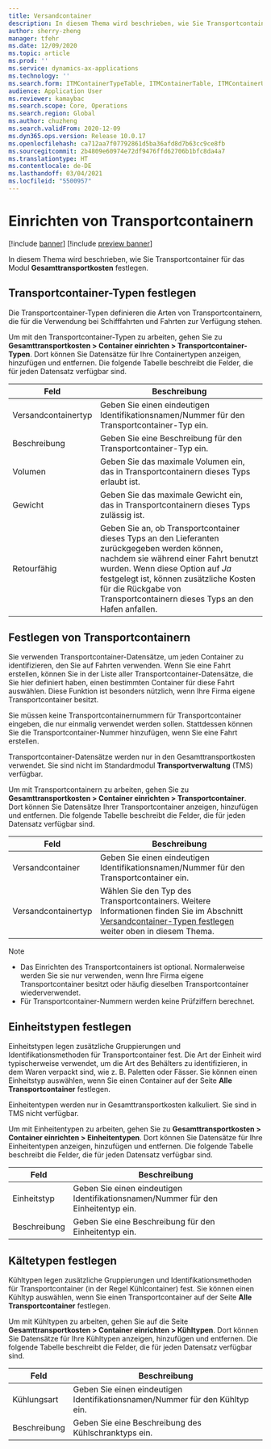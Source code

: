 ```yaml
---
title: Versandcontainer
description: In diesem Thema wird beschrieben, wie Sie Transportcontainer für das Modul Gesamttransportkosten festlegen.
author: sherry-zheng
manager: tfehr
ms.date: 12/09/2020
ms.topic: article
ms.prod: ''
ms.service: dynamics-ax-applications
ms.technology: ''
ms.search.form: ITMContainerTypeTable, ITMContainerTable, ITMContainerUnitTypeTable, ITMRefrigerationTypeTable, ITMContainersListPage, ITMContainers
audience: Application User
ms.reviewer: kamaybac
ms.search.scope: Core, Operations
ms.search.region: Global
ms.author: chuzheng
ms.search.validFrom: 2020-12-09
ms.dyn365.ops.version: Release 10.0.17
ms.openlocfilehash: ca712aa7f07792861d5ba36afd8d7b63cc9ce8fb
ms.sourcegitcommit: 2b4809e60974e72df9476ffd62706b1bfc8da4a7
ms.translationtype: HT
ms.contentlocale: de-DE
ms.lasthandoff: 03/04/2021
ms.locfileid: "5500957"
---
```

# <a name="shipping-container-setup"></a>Einrichten von Transportcontainern

[!include [banner](../../includes/banner.md)]
[!include [preview banner](../includes/preview-banner.md)]

In diesem Thema wird beschrieben, wie Sie Transportcontainer für das Modul **Gesamttransportkosten** festlegen.

## <a name="set-up-shipping-container-types"></a><a id="shipping-container-types"></a>Transportcontainer-Typen festlegen

Die Transportcontainer-Typen definieren die Arten von Transportcontainern, die für die Verwendung bei Schifffahrten und Fahrten zur Verfügung stehen.

Um mit den Transportcontainer-Typen zu arbeiten, gehen Sie zu **Gesamttransportkosten \> Container einrichten \> Transportcontainer-Typen**. Dort können Sie Datensätze für Ihre Containertypen anzeigen, hinzufügen und entfernen. Die folgende Tabelle beschreibt die Felder, die für jeden Datensatz verfügbar sind.

| Feld | Beschreibung |
|---|---|
| Versandcontainertyp | Geben Sie einen eindeutigen Identifikationsnamen/Nummer für den Transportcontainer-Typ ein. |
| Beschreibung | Geben Sie eine Beschreibung für den Transportcontainer-Typ ein. |
| Volumen | Geben Sie das maximale Volumen ein, das in Transportcontainern dieses Typs erlaubt ist. |
| Gewicht | Geben Sie das maximale Gewicht ein, das in Transportcontainern dieses Typs zulässig ist. |
| Retourfähig | Geben Sie an, ob Transportcontainer dieses Typs an den Lieferanten zurückgegeben werden können, nachdem sie während einer Fahrt benutzt wurden. Wenn diese Option auf *Ja* festgelegt ist, können zusätzliche Kosten für die Rückgabe von Transportcontainern dieses Typs an den Hafen anfallen. |

## <a name="set-up-shipping-containers"></a>Festlegen von Transportcontainern

Sie verwenden Transportcontainer-Datensätze, um jeden Container zu identifizieren, den Sie auf Fahrten verwenden. Wenn Sie eine Fahrt erstellen, können Sie in der Liste aller Transportcontainer-Datensätze, die Sie hier definiert haben, einen bestimmten Container für diese Fahrt auswählen. Diese Funktion ist besonders nützlich, wenn Ihre Firma eigene Transportcontainer besitzt.

Sie müssen keine Transportcontainernummern für Transportcontainer eingeben, die nur einmalig verwendet werden sollen. Stattdessen können Sie die Transportcontainer-Nummer hinzufügen, wenn Sie eine Fahrt erstellen.

Transportcontainer-Datensätze werden nur in den Gesamttransportkosten verwendet. Sie sind nicht im Standardmodul **Transportverwaltung** (TMS) verfügbar.

Um mit Transportcontainern zu arbeiten, gehen Sie zu **Gesamttransportkosten \> Container einrichten \> Transportcontainer**. Dort können Sie Datensätze Ihrer Transportcontainer anzeigen, hinzufügen und entfernen. Die folgende Tabelle beschreibt die Felder, die für jeden Datensatz verfügbar sind.

| Feld | Beschreibung |
|---|---|
| Versandcontainer | Geben Sie einen eindeutigen Identifikationsnamen/Nummer für den Transportcontainer ein. |
| Versandcontainertyp | Wählen Sie den Typ des Transportcontainers. Weitere Informationen finden Sie im Abschnitt [Versandcontainer-Typen festlegen](#shipping-container-types) weiter oben in diesem Thema. |

> [!NOTE]
> - Das Einrichten des Transportcontainers ist optional. Normalerweise werden Sie sie nur verwenden, wenn Ihre Firma eigene Transportcontainer besitzt oder häufig dieselben Transportcontainer wiederverwendet.
> - Für Transportcontainer-Nummern werden keine Prüfziffern berechnet.

## <a name="set-up-unit-types"></a><a name="unit-types"></a>Einheitstypen festlegen

Einheitstypen legen zusätzliche Gruppierungen und Identifikationsmethoden für Transportcontainer fest. Die Art der Einheit wird typischerweise verwendet, um die Art des Behälters zu identifizieren, in dem Waren verpackt sind, wie z. B. Paletten oder Fässer. Sie können einen Einheitstyp auswählen, wenn Sie einen Container auf der Seite **Alle Transportcontainer** festlegen.

Einheitentypen werden nur in Gesamttransportkosten kalkuliert. Sie sind in TMS nicht verfügbar.

Um mit Einheitentypen zu arbeiten, gehen Sie zu **Gesamttransportkosten \> Container einrichten \> Einheitentypen**. Dort können Sie Datensätze für Ihre Einheitentypen anzeigen, hinzufügen und entfernen. Die folgende Tabelle beschreibt die Felder, die für jeden Datensatz verfügbar sind.

| Feld | Beschreibung |
|---|---|
| Einheitstyp | Geben Sie einen eindeutigen Identifikationsnamen/Nummer für den Einheitentyp ein. |
| Beschreibung | Geben Sie eine Beschreibung für den Einheitentyp ein. |

## <a name="set-up-refrigeration-types"></a><a name="refrigeration-types"></a>Kältetypen festlegen

Kühltypen legen zusätzliche Gruppierungen und Identifikationsmethoden für Transportcontainer (in der Regel Kühlcontainer) fest. Sie können einen Kühltyp auswählen, wenn Sie einen Transportcontainer auf der Seite **Alle Transportcontainer** festlegen.

Um mit Kühltypen zu arbeiten, gehen Sie auf die Seite **Gesamttransportkosten \> Container einrichten \> Kühltypen**. Dort können Sie Datensätze für Ihre Kühltypen anzeigen, hinzufügen und entfernen. Die folgende Tabelle beschreibt die Felder, die für jeden Datensatz verfügbar sind.

| Feld | Beschreibung |
|---|---|
| Kühlungsart | Geben Sie einen eindeutigen Identifikationsnamen/Nummer für den Kühltyp ein. |
| Beschreibung | Geben Sie eine Beschreibung des Kühlschranktyps ein. |
